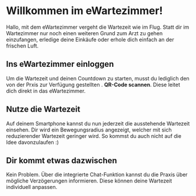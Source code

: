 # Willkommen im eWartezimmer!

Hallo, mit dem eWartezimmer vergeht die Wartezeit wie im Flug. Statt dir im Wartezimmer nur noch einen weiteren Grund zum Arzt zu gehen einzufangen, erledige deine Einkäufe oder erhole dich einfach an der frischen Luft. 

## Ins eWartezimmer einloggen

Um die Wartezeit und deinen Countdown zu starten, musst du lediglich den von der Prxis zur Verfügung gestellten . **QR-Code scannen**. Diese leitet dich direkt in das eWartezimmer.

## Nutze die Wartezeit

Auf deinem Smartphone kannst du nun jederzeit die ausstehende Wartezeit einsehen. Dir wird ein Bewegungsradius angezeigt, welcher mit sich reduzierender Wartezeit geringer wird.
So kommst du auch nicht auf die Idee davonzulaufen :)

## Dir kommt etwas dazwischen

Kein Problem. Über die integrierte Chat-Funktion kannst du die Praxis über mögliche Verzögerungen informieren. Diese können deine Wartezeit individuell anpassen.
